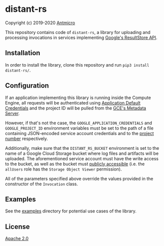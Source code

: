 # distant-rs

Copyright (c) 2019-2020 [Antmicro](https://www.antmicro.com)

This repository contains code of `distant-rs`, a library for uploading and processing invocations in services implementing [Google's ResultStore API](https://github.com/googleapis/googleapis/tree/master/google/devtools/resultstore/v2).

## Installation

In order to install the library, clone this repository and run `pip3 install distant-rs/`.

## Configuration

If an application implementing this library is running inside the Compute Engine, all requests will be authenticated using [Application Default Credentials](https://cloud.google.com/docs/authentication/production) and the project ID will be pulled from the [GCE's Metadata Server](https://cloud.google.com/compute/docs/storing-retrieving-metadata).

However, if that's not the case, the `GOOGLE_APPLICATION_CREDENTIALS` and `GOOGLE_PROJECT_ID` environment variables must be set to the path of a file containing JSON-encoded service account credentials and to the [project number](https://cloud.google.com/resource-manager/docs/creating-managing-projects#identifying_projects) respectively.

Additionally, make sure that the `DISTANT_RS_BUCKET` environment is set to the name of a Google Cloud Storage bucket where log files and artifacts will be uploaded.
The aforementioned service account must have the write access to the bucket, as well as the bucket must [publicly accessible](https://cloud.google.com/storage/docs/access-control/making-data-public) (i.e. the `allUsers` role has the `Storage Object Viewer` permission).

All of the parameters specified above override the values provided in the constructor of the `Invocation` class.

## Examples

See the [examples](examples/) directory for potential use cases of the library.

## License

[Apache 2.0](LICENSE)
